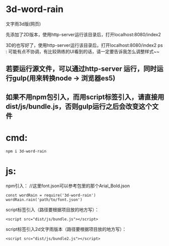 # 3d-word-rain
文字雨3d版(网页)

先添加了2D版本，使用http-server运行该目录后，打开localhost:8080/index2

3D的也写好了，使用http-server运行该目录后，打开localhost:8080/index2
ps : 可能有点不协调，有比较熟练的UI看到的话，请一定要告诉我怎么调整样式~~

## 若要运行源文件，可以通过http-server 运行，同时运行gulp(用来转换node -> 浏览器es5)
## 如果不用npm包引入，而用script标签引入，请直接用dist/js/bundle.js，否则gulp运行之后会改变这个文件

# cmd:
`npm i 3d-word-rain`

# js:
npm引入：  //这里font.json可以参考包里的那个Arial_Bold.json
````
const wordRain = require('3d-word-rain')
wordRain.rain('path/to/font.json')
````

script标签引入（路径要根据项目放的地方写）：
````
<script src="dist/js/bundle.js"></script>
````

script标签引入2d文字雨版本（路径要根据项目放的地方写）：
````
<script src="dist/js/bundle2.js"></script>
````

